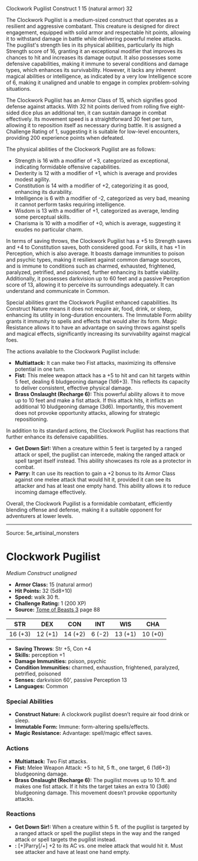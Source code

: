 <MonsterName/>Clockwork Pugilist</MonsterName>
<CreatureType/>Construct</CreatureType>
<CR/>1</CR>
<AC/>15 (natural armor)</AC>
<HP/>32</HP>
<summary>The Clockwork Pugilist is a medium-sized construct that operates as a resilient and aggressive combatant. This creature is designed for direct engagement, equipped with solid armor and respectable hit points, allowing it to withstand damage in battle while delivering powerful melee attacks. The pugilist's strength lies in its physical abilities, particularly its high Strength score of 16, granting it an exceptional modifier that improves its chances to hit and increases its damage output. It also possesses some defensive capabilities, making it immune to several conditions and damage types, which enhances its survivability. However, it lacks any inherent magical abilities or intelligence, as indicated by a very low Intelligence score of 6, making it unaligned and unable to engage in complex problem-solving situations. </summary>

<detail>

The Clockwork Pugilist has an Armor Class of 15, which signifies good defense against attacks. With 32 hit points derived from rolling five eight-sided dice plus an additional ten, it can sustain damage in combat effectively. Its movement speed is a straightforward 30 feet per turn, allowing it to reposition itself as necessary during battle. It is assigned a Challenge Rating of 1, suggesting it is suitable for low-level encounters, providing 200 experience points when defeated.

The physical abilities of the Clockwork Pugilist are as follows:

- Strength is 16 with a modifier of +3, categorized as exceptional, indicating formidable offensive capabilities.
- Dexterity is 12 with a modifier of +1, which is average and provides modest agility.
- Constitution is 14 with a modifier of +2, categorizing it as good, enhancing its durability.
- Intelligence is 6 with a modifier of -2, categorized as very bad, meaning it cannot perform tasks requiring intelligence.
- Wisdom is 13 with a modifier of +1, categorized as average, lending some perceptual skills.
- Charisma is 10 with a modifier of +0, which is average, suggesting it exudes no particular charm.

In terms of saving throws, the Clockwork Pugilist has a +5 to Strength saves and +4 to Constitution saves, both considered good. For skills, it has +1 in Perception, which is also average. It boasts damage immunities to poison and psychic types, making it resilient against common damage sources, and is immune to conditions such as charmed, exhausted, frightened, paralyzed, petrified, and poisoned, further enhancing its battle viability. Additionally, it possesses darkvision up to 60 feet and a passive Perception score of 13, allowing it to perceive its surroundings adequately. It can understand and communicate in Common.

Special abilities grant the Clockwork Pugilist enhanced capabilities. Its Construct Nature means it does not require air, food, drink, or sleep, enhancing its utility in long-duration encounters. The Immutable Form ability grants it immunity to spells and effects that would alter its form. Magic Resistance allows it to have an advantage on saving throws against spells and magical effects, significantly increasing its survivability against magical foes.

The actions available to the Clockwork Pugilist include:

- **Multiattack:** It can make two Fist attacks, maximizing its offensive potential in one turn.
- **Fist:** This melee weapon attack has a +5 to hit and can hit targets within 5 feet, dealing 6 bludgeoning damage (1d6+3). This reflects its capacity to deliver consistent, effective physical damage.
- **Brass Onslaught (Recharge 6):** This powerful ability allows it to move up to 10 feet and make a fist attack. If this attack hits, it inflicts an additional 10 bludgeoning damage (3d6). Importantly, this movement does not provoke opportunity attacks, allowing for strategic repositioning.

In addition to its standard actions, the Clockwork Pugilist has reactions that further enhance its defensive capabilities. 

- **Get Down Sir!:** When a creature within 5 feet is targeted by a ranged attack or spell, the pugilist can intercede, making the ranged attack or spell target itself instead. This ability showcases its role as a protector in combat.
- **Parry:** It can use its reaction to gain a +2 bonus to its Armor Class against one melee attack that would hit it, provided it can see its attacker and has at least one empty hand. This ability allows it to reduce incoming damage effectively.

Overall, the Clockwork Pugilist is a formidable combatant, efficiently blending offense and defense, making it a suitable opponent for adventurers at lower levels.</detail>



---

Source: 5e_artisinal_monsters

# Clockwork Pugilist

*Medium* *Construct* *unaligned*

- **Armor Class:** 15 (natural armor)
- **Hit Points:** 32 (5d8+10)
- **Speed:** walk 30 ft.
- **Challenge Rating:** 1 (200 XP)
- **Source:** [Tome of Beasts 3](https://koboldpress.com/kpstore/product/tome-of-beasts-3-for-5th-edition/) page 88

| STR | DEX | CON | INT | WIS | CHA |
| --- | --- | --- | --- | --- | --- |
| 16 (+3) | 12 (+1) | 14 (+2) | 6 (-2) | 13 (+1) | 10 (+0) |

- **Saving Throws**: Str +5, Con +4
- **Skills:** perception +1
- **Damage Immunities:** poison, psychic
- **Condition Immunities:** charmed, exhaustion, frightened, paralyzed, petrified, poisoned
- **Senses:** darkvision 60', passive Perception 13
- **Languages:** Common

### Special Abilities

- **Construct Nature:** A clockwork pugilist doesn’t require air food drink or sleep.
- **Immutable Form:** Immune: form-altering spells/effects.
- **Magic Resistance:** Advantage: spell/magic effect saves.

### Actions

- **Multiattack:** Two Fist attacks.
- **Fist:** Melee Weapon Attack: +5 to hit, 5 ft., one target, 6 (1d6+3) bludgeoning damage.
- **Brass Onslaught (Recharge 6):** The pugilist moves up to 10 ft. and makes one fist attack. If it hits the target takes an extra 10 (3d6) bludgeoning damage. This movement doesn’t provoke opportunity attacks.

### Reactions

- **Get Down Sir!:** When a creature within 5 ft. of the pugilist is targeted by a ranged attack or spell the pugilist steps in the way and the ranged attack or spell targets the pugilist instead.
- **:** [+]Parry[/+] +2 to its AC vs. one melee attack that would hit it. Must see attacker and have at least one hand empty.




